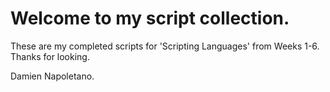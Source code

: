 # Welcome to my script collection.
These are my completed scripts for 'Scripting Languages' from Weeks 1-6.
Thanks for looking.

Damien Napoletano.
